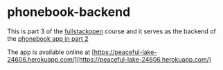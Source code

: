 # phonebook-backend
This is part 3 of the [fullstackopen](https://fullstackopen.com/en/part3) course and it serves as the backend of the [phonebook app in part 2](https://github.com/dzsobacsi/fullstackopen/tree/master/part2/phonebook)

The app is available online at [https://peaceful-lake-24606.herokuapp.com/](https://peaceful-lake-24606.herokuapp.com/)
